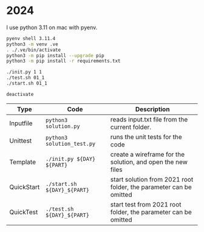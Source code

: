 # 2024

I use python 3.11 on mac with pyenv.

```bash
pyenv shell 3.11.4
python3 -m venv .ve
. ./.ve/bin/activate
python3 -m pip install --upgrade pip
python3 -m pip install -r requirements.txt

./init.py 1 1
./test.sh 01_1
./start.sh 01_1

deactivate
```

| Type       | Code                        | Description                                                        |
| ---------- | --------------------------- | ------------------------------------------------------------------ |
| Inputfile  | `python3 solution.py`       | reads input.txt file from the current folder.                      |
| Unittest   | `python3 solution_test.py`  | runs the unit tests for the code                                   |
| Template   | `./init.py ${DAY} ${PART}`  | create a wireframe for the solution, and open the new files        |
| QuickStart | `./start.sh ${DAY}_${PART}` | start solution from 2021 root folder, the parameter can be omitted |
| QuickTest  | `./test.sh ${DAY}_${PART}`  | start test from 2021 root folder, the parameter can be omitted     |
